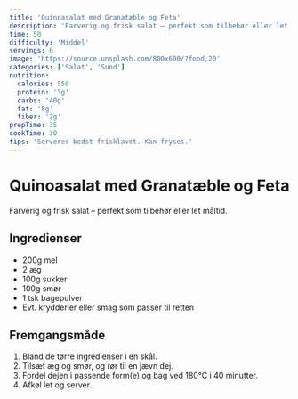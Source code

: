 ```yaml
---
title: 'Quinoasalat med Granatæble og Feta'
description: 'Farverig og frisk salat – perfekt som tilbehør eller let måltid.'
time: 50
difficulty: 'Middel'
servings: 6
image: 'https://source.unsplash.com/800x600/?food,20'
categories: ['Salat', 'Sund']
nutrition:
  calories: 550
  protein: '3g'
  carbs: '40g'
  fat: '8g'
  fiber: '2g'
prepTime: 35
cookTime: 30
tips: 'Serveres bedst frisklavet. Kan fryses.'
---
```


# Quinoasalat med Granatæble og Feta

Farverig og frisk salat – perfekt som tilbehør eller let måltid.

## Ingredienser

- 200g mel  
- 2 æg  
- 100g sukker  
- 100g smør  
- 1 tsk bagepulver  
- Evt. krydderier eller smag som passer til retten

## Fremgangsmåde

1. Bland de tørre ingredienser i en skål.
2. Tilsæt æg og smør, og rør til en jævn dej.
3. Fordel dejen i passende form(e) og bag ved 180°C i 40 minutter.
4. Afkøl let og server.
